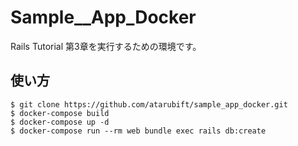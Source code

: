 # Sample__App_Docker

Rails Tutorial 第3章を実行するための環境です。

## 使い方
```
$ git clone https://github.com/atarubift/sample_app_docker.git
$ docker-compose build
$ docker-compose up -d
$ docker-compose run --rm web bundle exec rails db:create
```



